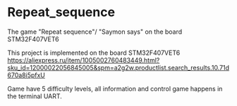 # Repeat_sequence 
The game "Repeat sequence"/ "Saymon says" on the board STM32F407VET6

This project is implemented on the board STM32F407VET6 https://aliexpress.ru/item/1005002760483449.html?sku_id=12000022056845005&spm=a2g2w.productlist.search_results.10.71d670a8i5pfxU

Game have 5 difficulty levels, all information and control game happens in the terminal UART.

